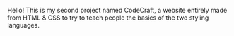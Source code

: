Hello! 
This is my second project named CodeCraft, a website entirely made from HTML & CSS to try to teach people the basics of the two styling languages. 
